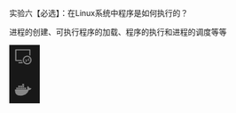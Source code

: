 
实验六【必选】：在Linux系统中程序是如何执行的？

进程的创建、可执行程序的加载、程序的执行和进程的调度等等

![2024-04-03-22-19-34.png](assets/2024-04-03-22-19-34.png)